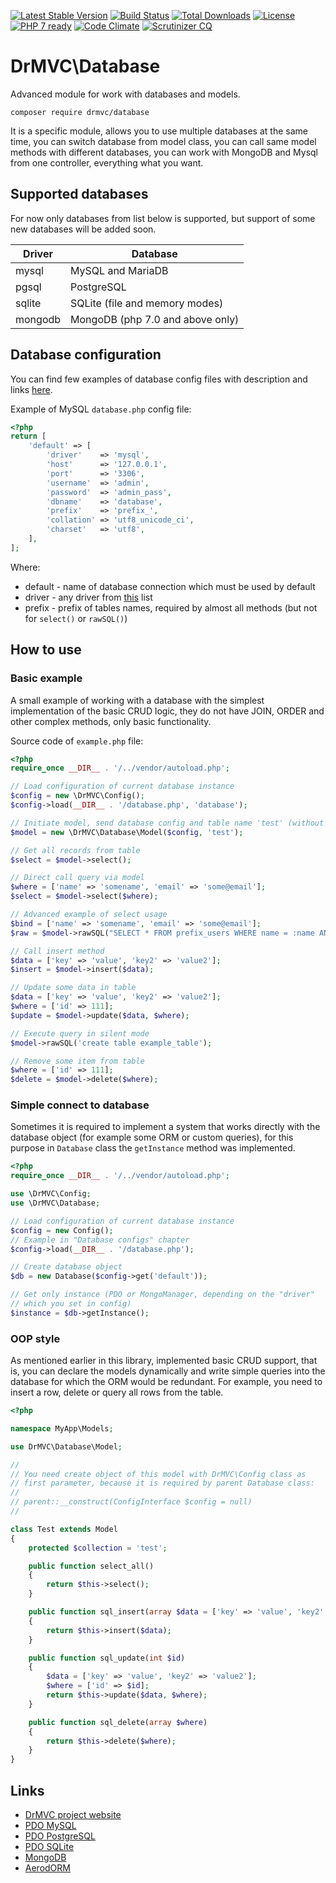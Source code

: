 [![Latest Stable Version](https://poser.pugx.org/drmvc/database/v/stable)](https://packagist.org/packages/drmvc/database)
[![Build Status](https://travis-ci.org/drmvc/database.svg?branch=master)](https://travis-ci.org/drmvc/database)
[![Total Downloads](https://poser.pugx.org/drmvc/database/downloads)](https://packagist.org/packages/drmvc/database)
[![License](https://poser.pugx.org/drmvc/database/license)](https://packagist.org/packages/drmvc/database)
[![PHP 7 ready](https://php7ready.timesplinter.ch/drmvc/database/master/badge.svg)](https://travis-ci.org/drmvc/database)
[![Code Climate](https://codeclimate.com/github/drmvc/database/badges/gpa.svg)](https://codeclimate.com/github/drmvc/database)
[![Scrutinizer CQ](https://scrutinizer-ci.com/g/drmvc/database/badges/quality-score.png?b=master)](https://scrutinizer-ci.com/g/drmvc/database/)

# DrMVC\Database

Advanced module for work with databases and models.

    composer require drmvc/database

It is a specific module, allows you to use multiple databases at the
same time, you can switch database from model class, you can call same
model methods with different databases, you can work with MongoDB and
Mysql from one controller, everything what you want.

## Supported databases

For now only databases from list below is supported, but support of
some new databases will be added soon.

| Driver  | Database |
|---------|----------|
| mysql   | MySQL and MariaDB |
| pgsql   | PostgreSQL |
| sqlite  | SQLite (file and memory modes) |
| mongodb | MongoDB (php 7.0 and above only) |

## Database configuration

You can find few examples of database config files with description
and links [here](extra/configs/).

Example of MySQL `database.php` config file:

```php
<?php
return [
    'default' => [
        'driver'    => 'mysql',
        'host'      => '127.0.0.1',
        'port'      => '3306',
        'username'  => 'admin',
        'password'  => 'admin_pass',
        'dbname'    => 'database',
        'prefix'    => 'prefix_',
        'collation' => 'utf8_unicode_ci',
        'charset'   => 'utf8',
    ],
];
```

Where:

* default - name of database connection which must be used by default
* driver - any driver from [this](#supported-databases) list
* prefix - prefix of tables names, required by almost all methods (but not for `select()` or `rawSQL()`)

## How to use

### Basic example

A small example of working with a database with the simplest
implementation of the basic CRUD logic, they do not have JOIN, ORDER
and other complex methods, only basic functionality.

Source code of `example.php` file:

```php
<?php
require_once __DIR__ . '/../vendor/autoload.php';

// Load configuration of current database instance
$config = new \DrMVC\Config();
$config->load(__DIR__ . '/database.php', 'database');

// Initiate model, send database config and table name 'test' (without prefix)
$model = new \DrMVC\Database\Model($config, 'test');

// Get all records from table
$select = $model->select();

// Direct call query via model
$where = ['name' => 'somename', 'email' => 'some@email'];
$select = $model->select($where);

// Advanced example of select usage
$bind = ['name' => 'somename', 'email' => 'some@email'];
$raw = $model->rawSQL("SELECT * FROM prefix_users WHERE name = :name AND email = :email", $bind);

// Call insert method
$data = ['key' => 'value', 'key2' => 'value2'];
$insert = $model->insert($data);

// Update some data in table
$data = ['key' => 'value', 'key2' => 'value2'];
$where = ['id' => 111];
$update = $model->update($data, $where);

// Execute query in silent mode
$model->rawSQL('create table example_table');

// Remove some item from table
$where = ['id' => 111];
$delete = $model->delete($where);
```

### Simple connect to database

Sometimes it is required to implement a system that works directly
with the database object (for example some ORM or custom queries),
for this purpose in `Database` class the `getInstance` method was
implemented.

```php
<?php
require_once __DIR__ . '/../vendor/autoload.php';

use \DrMVC\Config;
use \DrMVC\Database;

// Load configuration of current database instance
$config = new Config();
// Example in "Database configs" chapter
$config->load(__DIR__ . '/database.php');

// Create database object
$db = new Database($config->get('default'));

// Get only instance (PDO or MongoManager, depending on the "driver"
// which you set in config)
$instance = $db->getInstance();
```

### OOP style

As mentioned earlier in this library, implemented basic CRUD support,
that is, you can declare the models dynamically and write simple
queries into the database for which the ORM would be redundant. For
example, you need to insert a row, delete or query all rows from the
table.

```php
<?php

namespace MyApp\Models;

use DrMVC\Database\Model;

//
// You need create object of this model with DrMVC\Config class as
// first parameter, because it is required by parent Database class:
//
// parent::__construct(ConfigInterface $config = null)
//

class Test extends Model
{
    protected $collection = 'test';

    public function select_all()
    {
        return $this->select();
    }

    public function sql_insert(array $data = ['key' => 'value', 'key2' => 'value2'])
    {
        return $this->insert($data);
    }

    public function sql_update(int $id)
    {
        $data = ['key' => 'value', 'key2' => 'value2'];
        $where = ['id' => $id];
        return $this->update($data, $where);
    }

    public function sql_delete(array $where)
    {
        return $this->delete($where);
    }
}
```

## Links

* [DrMVC project website](https://drmvc.com/)
* [PDO MySQL](http://php.net/manual/en/ref.pdo-mysql.connection.php)
* [PDO PostgreSQL](http://php.net/manual/en/ref.pdo-pgsql.connection.php)
* [PDO SQLite](http://php.net/manual/en/ref.pdo-sqlite.connection.php)
* [MongoDB](http://php.net/manual/en/set.mongodb.php)
* [AerodORM](https://github.com/drmvc/aerodorm)
